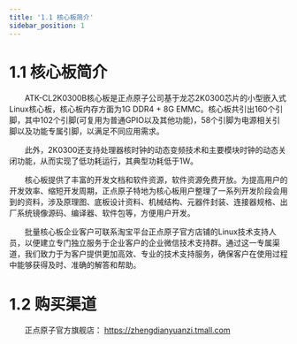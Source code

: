 ```yaml
---
title: '1.1 核心板简介'
sidebar_position: 1
---
```


# 1.1 核心板简介

&emsp;&emsp;ATK-CL2K0300B核心板是正点原子公司基于龙芯2K0300芯片的小型嵌入式Linux核心板，核心板内存方面为1G DDR4 + 8G EMMC。核心板共引出160个引脚，其中102个引脚(可复用为普通GPIO以及其他功能)，58个引脚为电源相关引脚以及功能专属引脚，以满足不同应用需求。

&emsp;&emsp;此外，2K0300还支持处理器核时钟的动态变频技术和主要模块时钟的动态关闭功能，从而实现了低功耗运行，其典型功耗低于1W。

&emsp;&emsp;核心板提供了丰富的开发文档和软件资源，软件资源免费开放。为提高用户的开发效率、缩短开发周期，正点原子特地为核心板用户整理了一系列开发阶段会用到的资料，涉及原理图、底板设计资料、机械结构、元器件封装、连接器规格、出厂系统镜像源码、编译器、软件包等，方便用户开发。

&emsp;&emsp;批量核心板企业客户可联系淘宝平台正点原子官方店铺的Linux技术支持人员，以便建立专门独立服务于企业客户的企业微信技术支持群。通过这一专属渠道，我们致力于为客户提供更加高效、专业的技术支持服务，确保客户在使用过程中能够获得及时、准确的解答和帮助。

# 1.2 购买渠道

&emsp;&emsp;正点原子官方旗舰店：
https://zhengdianyuanzi.tmall.com 









